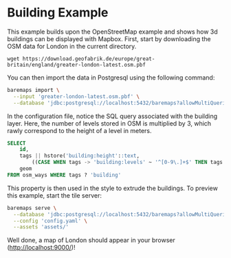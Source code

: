 # Building Example

This example builds upon the OpenStreetMap example and shows how 3d buildings can be displayed with Mapbox.
First, start by downloading the OSM data for London in the current directory.

```
wget https://download.geofabrik.de/europe/great-britain/england/greater-london-latest.osm.pbf
```

You can then import the data in Postgresql using the following command:

```bash
baremaps import \
  --input 'greater-london-latest.osm.pbf' \
  --database 'jdbc:postgresql://localhost:5432/baremaps?allowMultiQueries=true&user=baremaps&password=baremaps'
```

In the configuration file, notice the SQL query associated with the building layer.
Here, the number of levels stored in OSM is multiplied by 3, which rawly correspond to the height of a level in meters.

```sql
SELECT 
    id, 
    tags || hstore('building:height'::text, 
        ((CASE WHEN tags -> 'building:levels' ~ '^[0-9\.]+$' THEN tags -> 'building:levels' ELSE '1' END)::real * 3)::text), 
    geom 
FROM osm_ways WHERE tags ? 'building'
```

This property is then used in the style to extrude the buildings.
To preview this example, start the tile server:

```bash
baremaps serve \
  --database 'jdbc:postgresql://localhost:5432/baremaps?allowMultiQueries=true&user=baremaps&password=baremaps' \
  --config 'config.yaml' \
  --assets 'assets/'
```

Well done, a map of London should appear in your browser ([http://localhost:9000/](http://localhost:9000/))!
